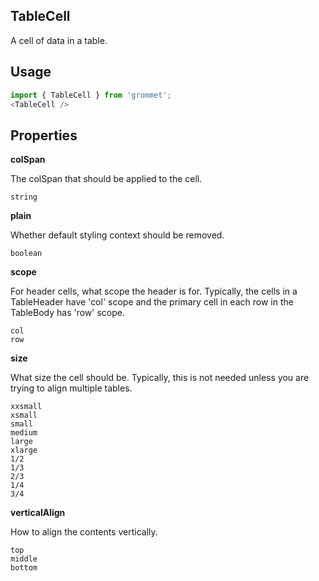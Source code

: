 ## TableCell
A cell of data in a table.

## Usage

```javascript
import { TableCell } from 'grommet';
<TableCell />
```

## Properties

**colSpan**

The colSpan that should be applied to the cell.

```
string
```

**plain**

Whether default styling context should be removed.

```
boolean
```

**scope**

For header cells, what scope the header is for.
        Typically, the cells in a TableHeader have 'col' scope and
        the primary cell in each row in the TableBody has 'row' scope.

```
col
row
```

**size**

What size the cell should be. Typically, this is not needed
      unless you are trying to align multiple tables.

```
xxsmall
xsmall
small
medium
large
xlarge
1/2
1/3
2/3
1/4
3/4
```

**verticalAlign**

How to align the contents vertically.

```
top
middle
bottom
```
  